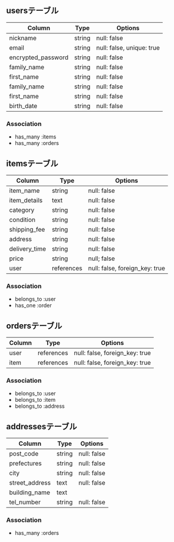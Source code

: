 ## usersテーブル

| Column             | Type   | Options                   |
|--------------------|--------|---------------------------|
| nickname           | string | null: false               |
| email              | string | null: false, unique: true |
| encrypted_password | string | null: false               |
| family_name        | string | null: false               |
| first_name         | string | null: false               |
| family_name        | string | null: false               |
| first_name         | string | null: false               |
| birth_date         | string | null: false               |



### Association
- has_many :items
- has_many :orders


## itemsテーブル

| Column        | Type       | Options                        |
|---------------|------------|--------------------------------|
| item_name     | string     | null: false                    |
| item_details  | text       | null: false                    |
| category      | string     | null: false                    |
| condition     | string     | null: false                    |
| shipping_fee  | string     | null: false                    |
| address       | string     | null: false                    |
| delivery_time | string     | null: false                    |
| price         | string     | null; false                    |
| user          | references | null: false, foreign_key: true |


### Association
- belongs_to :user
- has_one :order


## ordersテーブル

| Column | Type       | Options                        |
|--------|------------|--------------------------------|
| user   | references | null: false, foreign_key: true |
| item   | references | null: false, foreign_key: true |



### Association
- belongs_to :user
- belongs_to :item
- belongs_to :address



## addressesテーブル

| Column         | Type   | Options     |
|----------------|--------|-------------|
| post_code      | string | null: false |
| prefectures    | string | null: false |
| city           | string | null: false |
| street_address | text   | null: false |
| building_name  | text   |             |
| tel_number     | string | null: false |

### Association
- has_many :orders
